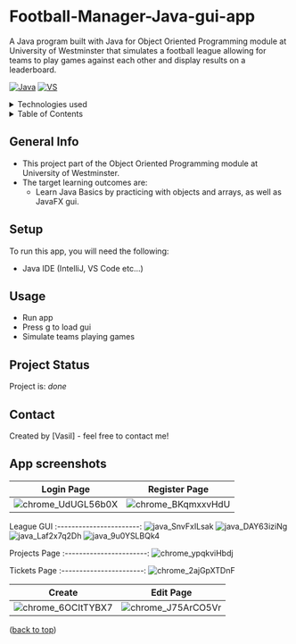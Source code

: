 # Football-Manager-Java-gui-app <a name="readme-top"></a> 
A Java program built with Java for Object Oriented Programming module at University of Westminster that simulates a football league allowing for teams to play games against each other and display results on a leaderboard.

[![Java][Java.com]][Java-url] [![VS][VS.com]][VS-url] 

<!-- TABLE OF CONTENTS -->
<details>
  <summary>Technologies used</summary>
  <ol>
    <li>Java</li>
  </ol>
</details>

<!-- TABLE OF CONTENTS -->
<details>
  <summary>Table of Contents</summary>
  <ol>
    <li><a href="#general-info">General Info</a></li>
    <li><a href="#setup">Setup</a></li>
    <li><a href="#further-requirements">Further Requirements</a></li>
    <li><a href="#project-status">Project Status</a></li>
    <li><a href="#usage">Usage</a></li>
    <li><a href="#improvement">Room for Improvement</a></li>
    <li><a href="#project-status">Status</a></li>
    <li><a href="#contact">Contact</a></li>
    <li><a href="#app-screenshots">App Screenshots</a></li>

  </ol>
</details>

<!-- general-info -->
## General Info
- This project part of the Object Oriented Programming module at University of Westminster.
- The target learning outcomes are:
    - Learn Java Basics by practicing with objects and arrays, as well as JavaFX gui.
 
<!-- setup -->
## Setup
To run this app, you will need the following:
  - Java IDE (IntelliJ, VS Code etc...)

<!-- usage -->
## Usage
- Run app
- Press g to load gui
- Simulate teams playing games

<!-- project-status -->
## Project Status
Project is: _done_

<!-- contact -->
## Contact
Created by [Vasil] - feel free to contact me!
<p align="right">

<!-- app-screenshots -->
## App screenshots
Login Page | Register Page 
:-----------------------:|:-----------------------:
![chrome_UdUGL56b0X](https://user-images.githubusercontent.com/78150846/196760645-e189f5ee-d410-434b-9009-583f8316c327.png)|![chrome_BKqmxxvHdU](https://user-images.githubusercontent.com/78150846/196760671-82cd3e0e-781b-49b6-9378-98771c30e2f5.png)

League GUI
:-----------------------:
![java_SnvFxILsak](https://user-images.githubusercontent.com/78150846/196828137-2911cdc8-20ed-42af-9902-3401b976223a.png)
![java_DAY63iziNg](https://user-images.githubusercontent.com/78150846/196828171-b2b12e70-68df-4afb-8259-beb11121c699.png)
![java_Laf2x7q2Dh](https://user-images.githubusercontent.com/78150846/196828185-18e8a818-9005-4fed-a9f8-9f44e43c3e40.png)
![java_9u0YSLBQk4](https://user-images.githubusercontent.com/78150846/196828191-78b29f67-b025-4868-beee-37d71a2eb9a5.png)

Projects Page 
:-----------------------:
![chrome_ypqkviHbdj](https://user-images.githubusercontent.com/78150846/196763013-0c0c6335-c21f-4c79-bb30-1031a2e6a6a1.png)

Tickets Page 
:-----------------------:
![chrome_2ajGpXTDnF](https://user-images.githubusercontent.com/78150846/196762719-6eb66ab9-a113-4817-940d-cee4844ecae1.png)

Create | Edit Page
:-----------------------:|:-----------------------:
![chrome_6OCItTYBX7](https://user-images.githubusercontent.com/78150846/196763273-8eb28e0d-4566-4077-8722-de88a6b64eb9.png)|![chrome_J75ArCO5Vr](https://user-images.githubusercontent.com/78150846/196763285-0f41a970-b5f0-4989-922f-6c4848204d85.png)

  (<a href="#readme-top">back to top</a>)</p>



<!-- MARKDOWN LINKS & IMAGES -->
<!--  [![Next][Next.js]][Next-url] [![React][React.js]][React-url] [![Vue][Vue.js]][Vue-url] [![Bootstrap][Bootstrap.com]][Bootstrap-url] [![JQuery][JQuery.com]][JQuery-url] -->
<!-- https://www.markdownguide.org/basic-syntax/#reference-style-links -->
[contributors-shield]: https://img.shields.io/github/contributors/github_username/repo_name.svg?style=for-the-badge
[contributors-url]: https://github.com/github_username/repo_name/graphs/contributors
[forks-shield]: https://img.shields.io/github/forks/github_username/repo_name.svg?style=for-the-badge
[forks-url]: https://github.com/github_username/repo_name/network/members
[stars-shield]: https://img.shields.io/github/stars/github_username/repo_name.svg?style=for-the-badge
[stars-url]: https://github.com/github_username/repo_name/stargazers
[issues-shield]: https://img.shields.io/github/issues/github_username/repo_name.svg?style=for-the-badge
[issues-url]: https://github.com/github_username/repo_name/issues
[license-shield]: https://img.shields.io/github/license/github_username/repo_name.svg?style=for-the-badge
[license-url]: https://github.com/github_username/repo_name/blob/master/LICENSE.txt
[linkedin-shield]: https://img.shields.io/badge/-LinkedIn-black.svg?style=for-the-badge&logo=linkedin&colorB=555
[linkedin-url]: https://linkedin.com/in/linkedin_username
[product-screenshot]: images/screenshot.png
[Next.js]: https://img.shields.io/badge/next.js-000000?style=for-the-badge&logo=nextdotjs&logoColor=white
[Next-url]: https://nextjs.org/
[React.js]: https://img.shields.io/badge/React-20232A?style=for-the-badge&logo=react&logoColor=61DAFB
[React-url]: https://reactjs.org/
[Vue.js]: https://img.shields.io/badge/Vue.js-35495E?style=for-the-badge&logo=vuedotjs&logoColor=4FC08D
[Vue-url]: https://vuejs.org/
[Angular.io]: https://img.shields.io/badge/Angular-DD0031?style=for-the-badge&logo=angular&logoColor=white
[Angular-url]: https://angular.io/
[Svelte.dev]: https://img.shields.io/badge/Svelte-4A4A55?style=for-the-badge&logo=svelte&logoColor=FF3E00
[Svelte-url]: https://svelte.dev/
[Laravel.com]: https://img.shields.io/badge/Laravel-FF2D20?style=for-the-badge&logo=laravel&logoColor=white
[Laravel-url]: https://laravel.com
[Bootstrap.com]: https://img.shields.io/badge/Bootstrap-563D7C?style=for-the-badge&logo=bootstrap&logoColor=white
[Bootstrap-url]: https://getbootstrap.com
[JQuery.com]: https://img.shields.io/badge/jQuery-0769AD?style=for-the-badge&logo=jquery&logoColor=white
[JQuery-url]: https://jquery.com 
[Xcode.com]: https://img.shields.io/badge/Xcode-007ACC?style=for-the-badge&logo=Xcode&logoColor=white
[Xcode-url]: https://developer.apple.com/xcode/
[Swift.com]: https://img.shields.io/badge/swift-F54A2A?style=for-the-badge&logo=swift&logoColor=white
[Swift-url]: https://docs.swift.org/swift-book/
[VS.com]: https://img.shields.io/badge/Visual_Studio-5C2D91?style=for-the-badge&logo=visual%20studio&logoColor=white
[VS-url]: https://visualstudio.microsoft.com/
[Java.com]: https://img.shields.io/badge/java-%23ED8B00.svg?style=for-the-badge&logo=java&logoColor=white
[Java-url]: [https://visualstudio.microsoft.com/](https://www.java.com/en/)
[C#.com]: https://img.shields.io/badge/c%23-%23239120.svg?style=for-the-badge&logo=c-sharp&logoColor=white
[C#-url]: https://learn.microsoft.com/en-us/dotnet/csharp/
[MYSQL.com]: https://img.shields.io/badge/MySQL-005C84?style=for-the-badge&logo=mysql&logoColor=white
[MYSQL-url]: https://www.mysql.com/
[.NET.com]: https://img.shields.io/badge/.NET-5C2D91?style=for-the-badge&logo=.net&logoColor=white
[.NET-url]: https://dotnet.microsoft.com/en-us/
